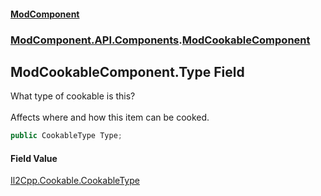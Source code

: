 #### [ModComponent](index.md 'index')
### [ModComponent.API.Components](index.md#ModComponent.API.Components 'ModComponent.API.Components').[ModCookableComponent](ModCookableComponent.md 'ModComponent.API.Components.ModCookableComponent')

## ModCookableComponent.Type Field

What type of cookable is this? <br/>  
Affects where and how this item can be cooked.

```csharp
public CookableType Type;
```

#### Field Value
[Il2Cpp.Cookable.CookableType](https://docs.microsoft.com/en-us/dotnet/api/Il2Cpp.Cookable.CookableType 'Il2Cpp.Cookable.CookableType')